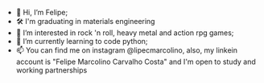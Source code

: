 - 👋 Hi, I’m Felipe;
- 🛠 I'm graduating in materials engineering
- 👀 I’m interested in rock 'n roll, heavy metal and action rpg games;
- 🌱 I’m currently learning to code python;
- 📫 You can find me on instagram @lipecmarcolino, also, my linkein account is "Felipe Marcolino Carvalho Costa" and I'm open to study and working partnerships


<!---
lipeoak/lipeoak is a ✨ special ✨ repository because its `README.md` (this file) appears on your GitHub profile.
You can click the Preview link to take a look at your changes.
--->
